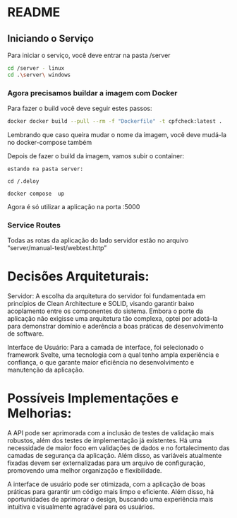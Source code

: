 # README

## Iniciando o Serviço
Para iniciar o serviço, você deve entrar na pasta /server

```bash
cd /server - linux
cd .\server\ windows 
```

### Agora precisamos buildar a imagem com Docker

Para fazer o build você deve seguir estes passos:


```bash
docker docker build --pull --rm -f "Dockerfile" -t cpfcheck:latest .
```
Lembrando que caso queira mudar o nome da imagem, você deve mudá-la no docker-compose também

Depois de fazer o build da imagem, vamos subir o container:

```
estando na pasta server:

cd /.deloy

docker compose  up 
```

Agora é só utilizar a aplicação na porta :5000

### Service Routes
Todas as rotas da aplicação do lado servidor estão no arquivo “server/manual-test/webtest.http”

# Decisões Arquiteturais:

Servidor: A escolha da arquitetura do servidor foi fundamentada em princípios de Clean Architecture e SOLID, visando garantir baixo acoplamento entre os componentes do sistema. Embora o porte da aplicação não exigisse uma arquitetura tão complexa, optei por adotá-la para demonstrar domínio e aderência a boas práticas de desenvolvimento de software.

Interface de Usuário: Para a camada de interface, foi selecionado o framework Svelte, uma tecnologia com a qual tenho ampla experiência e confiança, o que garante maior eficiência no desenvolvimento e manutenção da aplicação.

# Possíveis Implementações e Melhorias:

A API pode ser aprimorada com a inclusão de testes de validação mais robustos, além dos testes de implementação já existentes. Há uma necessidade de maior foco em validações de dados e no fortalecimento das camadas de segurança da aplicação. Além disso, as variáveis atualmente fixadas devem ser externalizadas para um arquivo de configuração, promovendo uma melhor organização e flexibilidade.

A interface de usuário pode ser otimizada, com a aplicação de boas práticas para garantir um código mais limpo e eficiente. Além disso, há oportunidades de aprimorar o design, buscando uma experiência mais intuitiva e visualmente agradável para os usuários.